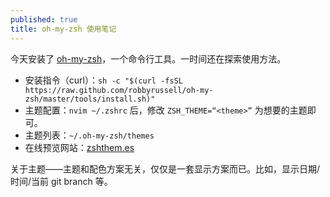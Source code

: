 ```yaml
---
published: true
title: oh-my-zsh 使用笔记
---
```

今天安装了 [oh-my-zsh](ohmyz.sh)，一个命令行工具。一时间还在探索使用方法。

- 安装指令（curl）：`sh -c "$(curl -fsSL https://raw.github.com/robbyrussell/oh-my-zsh/master/tools/install.sh)"`
- 主题配置：`nvim ~/.zshrc` 后，修改 `ZSH_THEME=“<theme>”` 为想要的主题即可。
- 主题列表：`~/.oh-my-zsh/themes`
- 在线预览网站：[zshthem.es](http://zshthem.es/)

关于主题——主题和配色方案无关，仅仅是一套显示方案而已。比如，显示日期/时间/当前 git branch 等。
